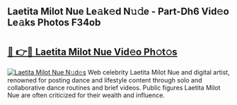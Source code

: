## Laetita Milot Nue Le𝚊k𝚎d N𝚞𝚍e - Part-Dh6 Vid𝚎o Le𝚊ks Photos F34ob

# <h2><a href="http://fb6v2k.evod.top/?m=Laetita+Milot+Nue">🔗 👉🔴 Laetita Milot Nue Vid𝚎o Ph𝚘t𝚘s</a></h2>

[![Laetita Milot Nue N𝚞d𝚎s](https://i.imgur.com/8V9OHl7.gif)](http://fb6v2k.evod.top/?m=Laetita+Milot+Nue)
Web celebrity Laetita Milot Nue and digital artist, renowned for posting dance and lifestyle content through solo and collaborative dance routines and brief videos. Public figures Laetita Milot Nue are often criticized for their wealth and influence. 
